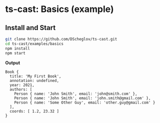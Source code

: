 # ts-cast: Basics (example)

## Install and Start

```sh
git clone https://github.com/DScheglov/ts-cast.git
cd ts-cast/examples/basics
npm install
npm start
```

**Output**

```shell
Book {
  title: 'My First Book',
  annotation: undefined,
  year: 2021,
  authors: [
    Person { name: 'John Smith', email: 'john@smith.com' },
    Person { name: 'John Smith', email: 'john.smith@gmail.com' },
    Person { name: 'Some Other Guy', email: 'other.guy@gmail.com' }
  ],
  coords: [ 1.2, 23.32 ]
}
```